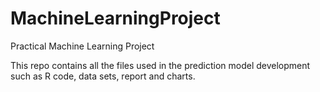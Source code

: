 # MachineLearningProject
Practical Machine Learning Project

This repo contains all the files used in the prediction model development such as R code, data sets, report and charts.
